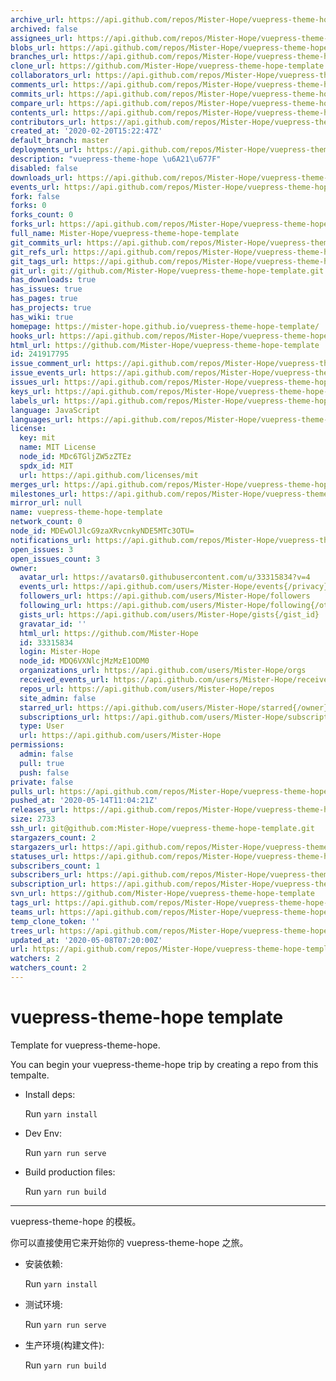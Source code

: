 ```yaml
---
archive_url: https://api.github.com/repos/Mister-Hope/vuepress-theme-hope-template/{archive_format}{/ref}
archived: false
assignees_url: https://api.github.com/repos/Mister-Hope/vuepress-theme-hope-template/assignees{/user}
blobs_url: https://api.github.com/repos/Mister-Hope/vuepress-theme-hope-template/git/blobs{/sha}
branches_url: https://api.github.com/repos/Mister-Hope/vuepress-theme-hope-template/branches{/branch}
clone_url: https://github.com/Mister-Hope/vuepress-theme-hope-template.git
collaborators_url: https://api.github.com/repos/Mister-Hope/vuepress-theme-hope-template/collaborators{/collaborator}
comments_url: https://api.github.com/repos/Mister-Hope/vuepress-theme-hope-template/comments{/number}
commits_url: https://api.github.com/repos/Mister-Hope/vuepress-theme-hope-template/commits{/sha}
compare_url: https://api.github.com/repos/Mister-Hope/vuepress-theme-hope-template/compare/{base}...{head}
contents_url: https://api.github.com/repos/Mister-Hope/vuepress-theme-hope-template/contents/{+path}
contributors_url: https://api.github.com/repos/Mister-Hope/vuepress-theme-hope-template/contributors
created_at: '2020-02-20T15:22:47Z'
default_branch: master
deployments_url: https://api.github.com/repos/Mister-Hope/vuepress-theme-hope-template/deployments
description: "vuepress-theme-hope \u6A21\u677F"
disabled: false
downloads_url: https://api.github.com/repos/Mister-Hope/vuepress-theme-hope-template/downloads
events_url: https://api.github.com/repos/Mister-Hope/vuepress-theme-hope-template/events
fork: false
forks: 0
forks_count: 0
forks_url: https://api.github.com/repos/Mister-Hope/vuepress-theme-hope-template/forks
full_name: Mister-Hope/vuepress-theme-hope-template
git_commits_url: https://api.github.com/repos/Mister-Hope/vuepress-theme-hope-template/git/commits{/sha}
git_refs_url: https://api.github.com/repos/Mister-Hope/vuepress-theme-hope-template/git/refs{/sha}
git_tags_url: https://api.github.com/repos/Mister-Hope/vuepress-theme-hope-template/git/tags{/sha}
git_url: git://github.com/Mister-Hope/vuepress-theme-hope-template.git
has_downloads: true
has_issues: true
has_pages: true
has_projects: true
has_wiki: true
homepage: https://mister-hope.github.io/vuepress-theme-hope-template/
hooks_url: https://api.github.com/repos/Mister-Hope/vuepress-theme-hope-template/hooks
html_url: https://github.com/Mister-Hope/vuepress-theme-hope-template
id: 241917795
issue_comment_url: https://api.github.com/repos/Mister-Hope/vuepress-theme-hope-template/issues/comments{/number}
issue_events_url: https://api.github.com/repos/Mister-Hope/vuepress-theme-hope-template/issues/events{/number}
issues_url: https://api.github.com/repos/Mister-Hope/vuepress-theme-hope-template/issues{/number}
keys_url: https://api.github.com/repos/Mister-Hope/vuepress-theme-hope-template/keys{/key_id}
labels_url: https://api.github.com/repos/Mister-Hope/vuepress-theme-hope-template/labels{/name}
language: JavaScript
languages_url: https://api.github.com/repos/Mister-Hope/vuepress-theme-hope-template/languages
license:
  key: mit
  name: MIT License
  node_id: MDc6TGljZW5zZTEz
  spdx_id: MIT
  url: https://api.github.com/licenses/mit
merges_url: https://api.github.com/repos/Mister-Hope/vuepress-theme-hope-template/merges
milestones_url: https://api.github.com/repos/Mister-Hope/vuepress-theme-hope-template/milestones{/number}
mirror_url: null
name: vuepress-theme-hope-template
network_count: 0
node_id: MDEwOlJlcG9zaXRvcnkyNDE5MTc3OTU=
notifications_url: https://api.github.com/repos/Mister-Hope/vuepress-theme-hope-template/notifications{?since,all,participating}
open_issues: 3
open_issues_count: 3
owner:
  avatar_url: https://avatars0.githubusercontent.com/u/33315834?v=4
  events_url: https://api.github.com/users/Mister-Hope/events{/privacy}
  followers_url: https://api.github.com/users/Mister-Hope/followers
  following_url: https://api.github.com/users/Mister-Hope/following{/other_user}
  gists_url: https://api.github.com/users/Mister-Hope/gists{/gist_id}
  gravatar_id: ''
  html_url: https://github.com/Mister-Hope
  id: 33315834
  login: Mister-Hope
  node_id: MDQ6VXNlcjMzMzE1ODM0
  organizations_url: https://api.github.com/users/Mister-Hope/orgs
  received_events_url: https://api.github.com/users/Mister-Hope/received_events
  repos_url: https://api.github.com/users/Mister-Hope/repos
  site_admin: false
  starred_url: https://api.github.com/users/Mister-Hope/starred{/owner}{/repo}
  subscriptions_url: https://api.github.com/users/Mister-Hope/subscriptions
  type: User
  url: https://api.github.com/users/Mister-Hope
permissions:
  admin: false
  pull: true
  push: false
private: false
pulls_url: https://api.github.com/repos/Mister-Hope/vuepress-theme-hope-template/pulls{/number}
pushed_at: '2020-05-14T11:04:21Z'
releases_url: https://api.github.com/repos/Mister-Hope/vuepress-theme-hope-template/releases{/id}
size: 2733
ssh_url: git@github.com:Mister-Hope/vuepress-theme-hope-template.git
stargazers_count: 2
stargazers_url: https://api.github.com/repos/Mister-Hope/vuepress-theme-hope-template/stargazers
statuses_url: https://api.github.com/repos/Mister-Hope/vuepress-theme-hope-template/statuses/{sha}
subscribers_count: 1
subscribers_url: https://api.github.com/repos/Mister-Hope/vuepress-theme-hope-template/subscribers
subscription_url: https://api.github.com/repos/Mister-Hope/vuepress-theme-hope-template/subscription
svn_url: https://github.com/Mister-Hope/vuepress-theme-hope-template
tags_url: https://api.github.com/repos/Mister-Hope/vuepress-theme-hope-template/tags
teams_url: https://api.github.com/repos/Mister-Hope/vuepress-theme-hope-template/teams
temp_clone_token: ''
trees_url: https://api.github.com/repos/Mister-Hope/vuepress-theme-hope-template/git/trees{/sha}
updated_at: '2020-05-08T07:20:00Z'
url: https://api.github.com/repos/Mister-Hope/vuepress-theme-hope-template
watchers: 2
watchers_count: 2
---
```


# vuepress-theme-hope template

Template for vuepress-theme-hope.

You can begin your vuepress-theme-hope trip by creating a repo from this tempalte.

- Install deps:

  Run `yarn install`

- Dev Env:

  Run `yarn run serve`

- Build production files:

  Run `yarn run build`

---

vuepress-theme-hope 的模板。

你可以直接使用它来开始你的 vuepress-theme-hope 之旅。

- 安装依赖:

  Run `yarn install`

- 测试环境:

  Run `yarn run serve`

- 生产环境(构建文件):

  Run `yarn run build`
